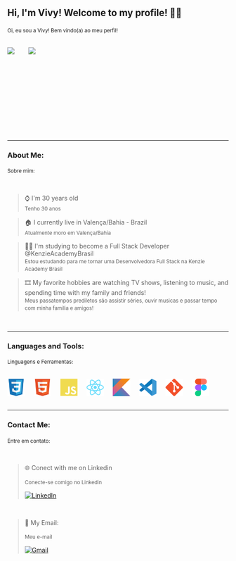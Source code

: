 ## Hi, I'm Vivy! Welcome to my profile! 🫰🏼

<small> Oi, eu sou a Vivy! Bem vindo(a) ao meu perfil!</small>

<br/>
<div >
  <a href="https://github.com/vivyribeiro" style="display: flex; gap: 32px;">
  <img height="180em" src="https://github-readme-stats.vercel.app/api?username=vivyribeiro&show_icons=true&theme=vue&include_all_commits=true&count_private=true"/>
  <img height="180em" src="https://github-readme-stats.vercel.app/api/top-langs/?username=vivyribeiro&layout=compact&langs_count=7&theme=vue"/>
  </a>
</div>

<br/>

---

### About Me:

<small> Sobre mim:</small>

<br/>

> ⌚ I'm 30 years old  
> <small>Tenho 30 anos</small>

> 🏠 I currently live in Valença/Bahia - Brazil  
> <small>Atualmente moro em Valença/Bahia</small>

> 👩‍💻 I'm studying to become a Full Stack Developer @KenzieAcademyBrasil  
> <small>Estou estudando para me tornar uma Desenvolvedora Full Stack na Kenzie Academy Brasil</small>

> 🎞️ My favorite hobbies are watching TV shows, listening to music, and spending time with my family and friends!  
> <small>Meus passatempos prediletos são assistir séries, ouvir musicas e passar tempo com minha familia e amigos!</small>

<br/>

---

### Languages and Tools:

<small>Linguagens e Ferramentas:</small>

<br/>

<div style="display: flex; gap: 8px;">
  <img src="https://raw.githubusercontent.com/devicons/devicon/master/icons/css3/css3-original.svg"  title="CSS3" alt="CSS" width="40" height="40"/>&nbsp;
  <img src="https://raw.githubusercontent.com/devicons/devicon/master/icons/html5/html5-original.svg" title="HTML5" alt="HTML" width="40" height="40"/>&nbsp;
  <img src="https://raw.githubusercontent.com/devicons/devicon/master/icons/javascript/javascript-plain.svg" title="JavaScript" alt="JavaScript" width="40" height="40"/>&nbsp;
  <img src="https://raw.githubusercontent.com/devicons/devicon/master/icons/react/react-original.svg" title="React" alt="React" width="40" height="40"/>&nbsp; 
  <img src="https://raw.githubusercontent.com/devicons/devicon/master/icons/kotlin/kotlin-original.svg" title="Kotlin" alt="Kotlin" width="40" height="40"/>&nbsp; 
  <img src="https://raw.githubusercontent.com/devicons/devicon/master/icons/vscode/vscode-original.svg" title="VSCode" **alt="VSCode" width="40" height="40"/>&nbsp;
  <img src="https://raw.githubusercontent.com/devicons/devicon/master/icons/git/git-original.svg" title="Git" **alt="Git" width="40" height="40"/>&nbsp;
  <img src="https://raw.githubusercontent.com/devicons/devicon/master/icons/figma/figma-original.svg" title="Figma" **alt="Figma" width="40" height="40"/>&nbsp;
</div>

<br/>

---

### Contact Me:

<small> Entre em contato:</small>

<br>

> 🌐 Conect with me on Linkedin
>
> <small>Conecte-se comigo no Linkedin</small>
>
> <a href="https://www.linkedin.com/in/viviane-s-ribeiro/" target="_blank"><img src="https://img.shields.io/badge/-LinkedIn-%230077B5?style=for-the-badge&logo=linkedin&logoColor=white" alt="LinkedIn"></a>

<br>

> 📧 My Email:
>
> <small>Meu e-mail</small>
>
> <a href = "mailto:vivy.saribeiro@gmail.com" target="_blank"><img src="https://img.shields.io/badge/-Gmail-%23333?style=for-the-badge&logo=gmail&logoColor=white" alt="Gmail"></a>

<br/>
